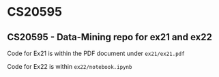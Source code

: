 # CS20595
## CS20595 - Data-Mining repo for ex21 and ex22

Code for Ex21 is within the PDF document under ```ex21/ex21.pdf```

Code for Ex22 is within ```ex22/notebook.ipynb```

